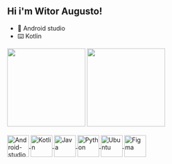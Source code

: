 ## Hi i'm Witor Augusto!

- 🚀 Android studio 
- ⌨️ Kotlin

<div>
  <img height="180em" src="https://github-readme-stats.vercel.app/api?username=wit0r&theme=dark&include_all_commits=true&count_private=true&show_icons=true"/>
  <img height="180em" src="https://github-readme-stats.vercel.app/api/top-langs/?username=wit0r&layout=compact">
</div>
                                                                                                                                                                                                                                                                             
<div style ="display: inline_block"><br>  
    <a href="#">
    <img align="center" alt="Android-studio" height="50" width="50" src="https://cdn.jsdelivr.net/gh/devicons/devicon/icons/androidstudio/androidstudio-original.svg">
    <img align="center" alt="Kotlin" height="50" width="50" src="https://cdn.jsdelivr.net/gh/devicons/devicon/icons/kotlin/kotlin-original.svg">
    <img align="center" alt="Java" height="50" width="50" src="https://cdn.jsdelivr.net/gh/devicons/devicon/icons/java/java-original.svg">
    <img align="center" alt="Python" height="50" width="50" src="https://cdn.jsdelivr.net/gh/devicons/devicon/icons/python/python-original.svg">
    <img align="center" alt="Ubuntu" hieght="50" width="50" src="https://cdn.jsdelivr.net/gh/devicons/devicon/icons/ubuntu/ubuntu-plain.svg">            
    <img align="center" alt="Figma" height="50" width="50" src="https://cdn.jsdelivr.net/gh/devicons/devicon/icons/figma/figma-original.svg">
</div>
